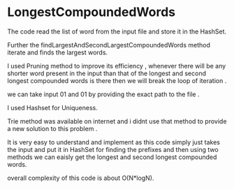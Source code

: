 # LongestCompoundedWords
The code read the list of word from the input file and store it in the HashSet.

Further the findLargestAndSecondLargestCompoundedWords method iterate and finds the largest words.

I used Pruning method to improve its efficiency , whenever there will be any shorter word present in the input than that of the longest and second longest compounded words is there then we will break the loop of iteration .

we can take input 01 and 01 by providing the exact path to the file .

I used Hashset for Uniqueness.

Trie method was available on internet and i didnt use that method to provide a new solution to this problem .

It is very easy to understand and implement as this code simply just takes the input and put it in HashSet for finding the prefixes and then using two methods we can eaisly get the longest and second longest compounded words.

overall complexity of this code is about O(N*logN).
